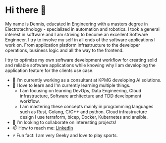 # Hi there 👋

My name is Dennis, educated in Engineering with a masters degree in Electrotechnology
\- specialized in automation and robotics. I took a general interest in software
and I am striving to become an excellent Software Enginneer. I try to
involve my self in all ends of the software applications I work on. From
application platform infrastructure to the developer operations, business logic
and all the way to the frontend.

I try to optimize my own software development workflow for creating solid and
reliable software applications while knowing why I am developing the application
feature for the clients use case.

- 🔭 I’m currently working as a consultant at KPMG developing AI solutions.
- 🌱 I love to learn and I'm currently learning multiple things.
  - I am focusing on learning DevOps, Data Engineering, Cloud infrastructure, Software architecture and TDD development workflow.
  - I am mastering these concepts mainly in programming languages such as Rust, Golang, C/C++ and python. Cloud infrastructure design I use terraform, bicep, Docker, Kubernetes and ansible.
- 👯 I’m looking to collaborate on interesting projects!
- 📫 How to reach me: [LinkedIn](https://www.linkedin.com/in/dennis-jensen-159b5012a)
- ⚡ Fun fact: I am very Geeky and love to play sports.
